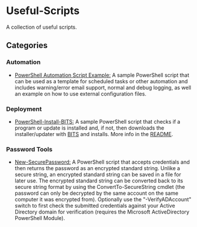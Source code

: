# Useful-Scripts
A collection of useful scripts.

## Categories
### Automation
- [PowerShell Automation Script Example:](https://github.com/Sekers/Useful-Scripts/tree/main/Automation/PowerShell%20Automation%20Script%20Example) A sample PowerShell script that can be used as a template for scheduled tasks or other automation and includes warning/error email support, normal and debug logging, as well an example on how to use external configuration files.

### Deployment
- [PowerShell-Install-BITS:](https://github.com/Sekers/Useful-Scripts/tree/main/Deployment/PowerShell-Install-BITS) A sample PowerShell script that checks if a program or update is installed and, if not, then downloads the installer/updater with [BITS](https://docs.microsoft.com/en-us/windows/win32/bits/background-intelligent-transfer-service-portal) and installs. More info in the [README](https://github.com/Sekers/Useful-Scripts/tree/main/Deployment/PowerShell-Install-BITS).

### Password Tools
- [New-SecurePassword:](https://github.com/Sekers/Useful-Scripts/blob/main/Password%20Tools/New-SecurePassword.ps1) A PowerShell script that accepts credentials and then returns the password as an encrypted standard string. Unlike a secure string, an encrypted standard string can be saved in a file for later use. The encrypted standard string can be converted back to its secure string format by using the ConvertTo-SecureString cmdlet (the password can only be decrypted by the same account on the same computer it was encrypted from). Optionally use the "-VerifyADAccount" switch to first check the submitted credentials against your Active Directory domain for verification (requires the Microsoft ActiveDirectory PowerShell Module).
